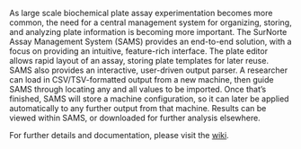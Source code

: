 As large scale biochemical plate assay experimentation becomes more common, the need for a central management system for organizing, storing, and analyzing plate information is becoming more important.  The SurNorte Assay Management System (SAMS) provides an end-to-end solution, with a focus on providing an intuitive, feature-rich interface.  The plate editor allows rapid layout of an assay, storing plate templates for later reuse.  SAMS also provides an interactive, user-driven output parser.  A researcher can load in CSV/TSV-formatted output from a new machine, then guide SAMS through locating any and all values to be imported.  Once that’s finished, SAMS will store a machine configuration, so it can later be applied automatically to any further output from that machine.  Results can be viewed within SAMS, or downloaded for further analysis elsewhere.

For further details and documentation, please visit the [wiki](https://github.com/platify/platify/wiki).
